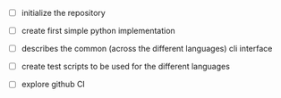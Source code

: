- [ ] initialize the repository
- [ ] create first simple python implementation
- [ ] describes the common (across the different languages) cli interface 
- [ ] create test scripts to be used for the different languages
- [ ] explore github CI
 